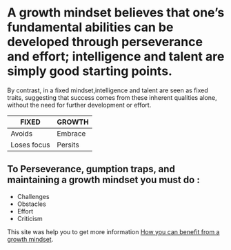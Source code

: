 # A growth mindset believes that one’s fundamental abilities can be developed through perseverance and effort; intelligence and talent are simply good starting points.



By contrast, in a fixed mindset,intelligence and talent are seen as fixed traits, suggesting that success comes
from these inherent qualities alone, without the need for further development or effort.


FIXED | GROWTH
----- | -----
Avoids | Embrace
Loses focus | Persits

## To Perseverance, gumption traps, and maintaining a growth mindset you must do :
- Challenges
- Obstacles
- Effort
- Criticism

This site was help you to get more information [How you can benefit from a growth mindset](https://www.atlassian.com/blog/inside-atlassian/growth-mindset/).

